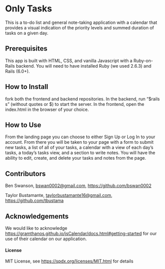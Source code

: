 # Only Tasks

This is a to-do list and general note-taking application with a calendar that provides a visual indication of the priority levels and summed duration of tasks on a given day.

## Prerequisites

This app is built with HTML, CSS, and vanilla Javascript with a Ruby-on-Rails backend. You will need to have installed Ruby (we used 2.6.3) and Rails (6.0+).

## How to Install

fork both the frontend and backend repositories. In the backend, run “$rails s” (without quotes or $) to start the server. In the frontend, open the index.html in the browser of your choice.

## How to Use

From the landing page you can choose to either Sign Up or Log In to your account. From there you will be taken to your page with a form to submit new tasks, a list of all of your tasks, a calendar with a view of each day’s tasks, a today’s tasks view, and a section to write notes. You will have the ability to edit, create, and delete your tasks and notes from the page.

## Contributors

Ben Swanson, bswan0002@gmail.com, https://github.com/bswan0002

Taylor Bustamante, taylorbustamante16@gmail.com, https://github.com/tbustama

## Acknowledgements

We would like to acknowledge https://gramthanos.github.io/jsCalendar/docs.html#getting-started for our use of their calendar on our application.

#### License

MIT License, see https://spdx.org/licenses/MIT.html for details
